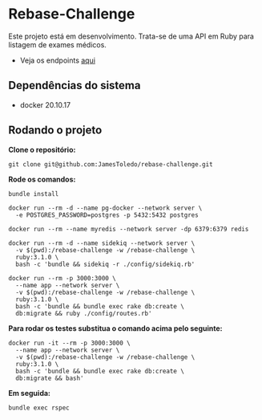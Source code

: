 # Rebase-Challenge

Este projeto está em desenvolvimento. Trata-se de uma API em Ruby para listagem de exames médicos.

- Veja os endpoints [aqui](api_doc.md)

## Dependências do sistema

- docker 20.10.17

## Rodando o projeto

**Clone o repositório:**

```text
git clone git@github.com:JamesToledo/rebase-challenge.git
```

**Rode os comandos:**

```text
bundle install
```

```text
docker run --rm -d --name pg-docker --network server \
  -e POSTGRES_PASSWORD=postgres -p 5432:5432 postgres
```

```text
docker run --rm --name myredis --network server -dp 6379:6379 redis
```

```text
docker run --rm -d --name sidekiq --network server \
  -v $(pwd):/rebase-challenge -w /rebase-challenge \
  ruby:3.1.0 \
  bash -c 'bundle && sidekiq -r ./config/sidekiq.rb'
```

```text
docker run --rm -p 3000:3000 \
  --name app --network server \
  -v $(pwd):/rebase-challenge -w /rebase-challenge \
  ruby:3.1.0 \
  bash -c 'bundle && bundle exec rake db:create \
  db:migrate && ruby ./config/routes.rb'
```

**Para rodar os testes substitua o comando acima pelo seguinte:**

```text
docker run -it --rm -p 3000:3000 \
  --name app --network server \
  -v $(pwd):/rebase-challenge -w /rebase-challenge \
  ruby:3.1.0 \
  bash -c 'bundle && bundle exec rake db:create \
  db:migrate && bash'
```

**Em seguida:**

```text
bundle exec rspec
```
